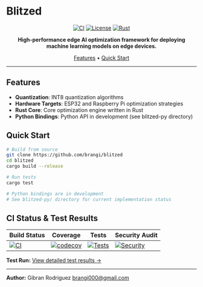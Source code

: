 # Blitzed

<div align="center">

[![CI](https://github.com/brangi/blitzed/actions/workflows/ci.yml/badge.svg)](https://github.com/brangi/blitzed/actions/workflows/ci.yml)
[![License](https://img.shields.io/badge/license-MIT%2FApache--2.0-blue.svg)](https://github.com/brangi/blitzed)
[![Rust](https://img.shields.io/badge/rust-1.70+-orange.svg)](https://www.rust-lang.org/)

**High-performance edge AI optimization framework for deploying machine learning models on edge devices.**

[Features](#features) •
[Quick Start](#quick-start)

</div>

---

## Features

- **Quantization**: INT8 quantization algorithms
- **Hardware Targets**: ESP32 and Raspberry Pi optimization strategies
- **Rust Core**: Core optimization engine written in Rust
- **Python Bindings**: Python API in development (see blitzed-py directory)

## Quick Start

```bash
# Build from source
git clone https://github.com/brangi/blitzed
cd blitzed
cargo build --release

# Run tests
cargo test
```

```python
# Python bindings are in development
# See blitzed-py/ directory for current implementation status
```

## CI Status & Test Results

| Build Status | Coverage | Tests | Security Audit |
|--------------|----------|--------|----------------|
| [![CI](https://github.com/brangi/blitzed/actions/workflows/ci.yml/badge.svg)](https://github.com/brangi/blitzed/actions/workflows/ci.yml) | [![codecov](https://codecov.io/gh/brangi/blitzed/branch/main/graph/badge.svg)](https://codecov.io/gh/brangi/blitzed) | [![Tests](https://github.com/brangi/blitzed/actions/workflows/ci.yml/badge.svg?label=tests)](https://github.com/brangi/blitzed/actions/workflows/ci.yml) | [![Security](https://github.com/brangi/blitzed/actions/workflows/ci.yml/badge.svg?label=security)](https://github.com/brangi/blitzed/actions/workflows/ci.yml) |

**Test Run:** [View detailed test results →](https://github.com/brangi/blitzed/actions/workflows/ci.yml)

---

**Author:** Gibran Rodriguez <brangi000@gmail.com>